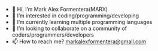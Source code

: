 - 👋 Hi, I’m Mark Alex Formentera(MARX)
- 👀 I’m interested in coding/programming/developing
- 🌱 I’m currently learning multiple programming languages
- 💞️ I’m looking to collaborate on a community of coders/programmers/developers
- 📫 How to reach me? markalexformentera@gmail.com

<!---
GitMafy/GitMafy is a ✨ special ✨ repository because its `README.md` (this file) appears on your GitHub profile.
You can click the Preview link to take a look at your changes.
--->
